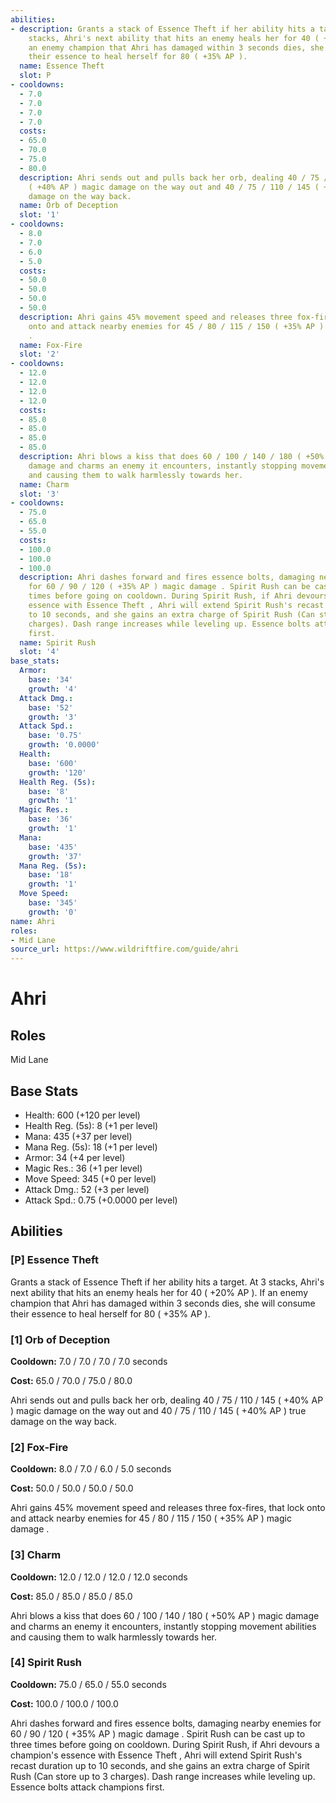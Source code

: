 ```yaml
---
abilities:
- description: Grants a stack of Essence Theft if her ability hits a target. At 3
    stacks, Ahri's next ability that hits an enemy heals her for 40 ( +20% AP ). If
    an enemy champion that Ahri has damaged within 3 seconds dies, she will consume
    their essence to heal herself for 80 ( +35% AP ).
  name: Essence Theft
  slot: P
- cooldowns:
  - 7.0
  - 7.0
  - 7.0
  - 7.0
  costs:
  - 65.0
  - 70.0
  - 75.0
  - 80.0
  description: Ahri sends out and pulls back her orb, dealing 40 / 75 / 110 / 145
    ( +40% AP ) magic damage on the way out and 40 / 75 / 110 / 145 ( +40% AP ) true
    damage on the way back.
  name: Orb of Deception
  slot: '1'
- cooldowns:
  - 8.0
  - 7.0
  - 6.0
  - 5.0
  costs:
  - 50.0
  - 50.0
  - 50.0
  - 50.0
  description: Ahri gains 45% movement speed and releases three fox-fires, that lock
    onto and attack nearby enemies for 45 / 80 / 115 / 150 ( +35% AP ) magic damage
    .
  name: Fox-Fire
  slot: '2'
- cooldowns:
  - 12.0
  - 12.0
  - 12.0
  - 12.0
  costs:
  - 85.0
  - 85.0
  - 85.0
  - 85.0
  description: Ahri blows a kiss that does 60 / 100 / 140 / 180 ( +50% AP ) magic
    damage and charms an enemy it encounters, instantly stopping movement abilities
    and causing them to walk harmlessly towards her.
  name: Charm
  slot: '3'
- cooldowns:
  - 75.0
  - 65.0
  - 55.0
  costs:
  - 100.0
  - 100.0
  - 100.0
  description: Ahri dashes forward and fires essence bolts, damaging nearby enemies
    for 60 / 90 / 120 ( +35% AP ) magic damage . Spirit Rush can be cast up to three
    times before going on cooldown. During Spirit Rush, if Ahri devours a champion's
    essence with Essence Theft , Ahri will extend Spirit Rush's recast duration up
    to 10 seconds, and she gains an extra charge of Spirit Rush (Can store up to 3
    charges). Dash range increases while leveling up. Essence bolts attack champions
    first.
  name: Spirit Rush
  slot: '4'
base_stats:
  Armor:
    base: '34'
    growth: '4'
  Attack Dmg.:
    base: '52'
    growth: '3'
  Attack Spd.:
    base: '0.75'
    growth: '0.0000'
  Health:
    base: '600'
    growth: '120'
  Health Reg. (5s):
    base: '8'
    growth: '1'
  Magic Res.:
    base: '36'
    growth: '1'
  Mana:
    base: '435'
    growth: '37'
  Mana Reg. (5s):
    base: '18'
    growth: '1'
  Move Speed:
    base: '345'
    growth: '0'
name: Ahri
roles:
- Mid Lane
source_url: https://www.wildriftfire.com/guide/ahri
---
```


# Ahri

## Roles

Mid Lane

## Base Stats

- Health: 600 (+120 per level)
- Health Reg. (5s): 8 (+1 per level)
- Mana: 435 (+37 per level)
- Mana Reg. (5s): 18 (+1 per level)
- Armor: 34 (+4 per level)
- Magic Res.: 36 (+1 per level)
- Move Speed: 345 (+0 per level)
- Attack Dmg.: 52 (+3 per level)
- Attack Spd.: 0.75 (+0.0000 per level)

## Abilities

### [P] Essence Theft

Grants a stack of Essence Theft if her ability hits a target. At 3 stacks, Ahri's next ability that hits an enemy heals her for 40 ( +20% AP ). If an enemy champion that Ahri has damaged within 3 seconds dies, she will consume their essence to heal herself for 80 ( +35% AP ).

### [1] Orb of Deception

**Cooldown:** 7.0 / 7.0 / 7.0 / 7.0 seconds

**Cost:** 65.0 / 70.0 / 75.0 / 80.0

Ahri sends out and pulls back her orb, dealing 40 / 75 / 110 / 145 ( +40% AP ) magic damage on the way out and 40 / 75 / 110 / 145 ( +40% AP ) true damage on the way back.

### [2] Fox-Fire

**Cooldown:** 8.0 / 7.0 / 6.0 / 5.0 seconds

**Cost:** 50.0 / 50.0 / 50.0 / 50.0

Ahri gains 45% movement speed and releases three fox-fires, that lock onto and attack nearby enemies for 45 / 80 / 115 / 150 ( +35% AP ) magic damage .

### [3] Charm

**Cooldown:** 12.0 / 12.0 / 12.0 / 12.0 seconds

**Cost:** 85.0 / 85.0 / 85.0 / 85.0

Ahri blows a kiss that does 60 / 100 / 140 / 180 ( +50% AP ) magic damage and charms an enemy it encounters, instantly stopping movement abilities and causing them to walk harmlessly towards her.

### [4] Spirit Rush

**Cooldown:** 75.0 / 65.0 / 55.0 seconds

**Cost:** 100.0 / 100.0 / 100.0

Ahri dashes forward and fires essence bolts, damaging nearby enemies for 60 / 90 / 120 ( +35% AP ) magic damage . Spirit Rush can be cast up to three times before going on cooldown. During Spirit Rush, if Ahri devours a champion's essence with Essence Theft , Ahri will extend Spirit Rush's recast duration up to 10 seconds, and she gains an extra charge of Spirit Rush (Can store up to 3 charges). Dash range increases while leveling up. Essence bolts attack champions first.

